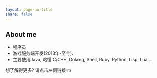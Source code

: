 ```yaml
---
layout: page-no-title
share: false
---
```


## About me

- 程序员
- 游戏服务端开发(2013年-至今).
- 主要使用Java, 略懂 C/C++, Golang, Shell, Ruby, Python, Lisp, Lua ...

想了解得更多? 请点击左侧链接👈
